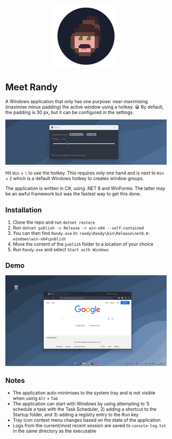 ﻿<p align="center">
  <img src="./assets/randy_logo.png" width="200" height="200" alt="Randy"/>
</p>

# Meet Randy

A Windows application that only has one purpose: near-maximising (maximise minus padding) the active window using a
hotkey. 😀 By default, the padding is 30 px, but it can be configured in the settings.

![Screenshot of window](./assets/screenshot_window.png)

Hit `Win` + `\` to use the hotkey. This requires only one hand and is next to `Win` + `Z` which is a default
Windows hotkey to creates window groups.

The application is written in C#, using .NET 8 and WinForms. The latter may be an awful framework but was the fastest
way to get this done.

## Installation

1. Clone the repo and run `dotnet restore`
2. Run `dotnet publish -c Release -r win-x64 --self-contained`
3. You can then find `Randy.exe` in: `randy\Randy\bin\Release\net8.0-windows\win-x64\publish`
4. Move the content of the `publish` folder to a location of your choice
5. Run `Randy.exe` and select `Start with Windows`

## Demo

![Demo GIF](./assets/demo.gif)

## Notes

- The application auto-minimises to the system tray and is not visible when using `Alt` + `Tab`
- The application can start with Windows by using attempting to 1) schedule a task with the Task Scheduler, 2) adding a
  shortcut to the Startup folder, and 3) adding a registry entry to the Run key
- Tray icon context menu changes based on the state of the application
- Logs from the current/most recent session are saved to `console-log.txt` in the same directory as the executable